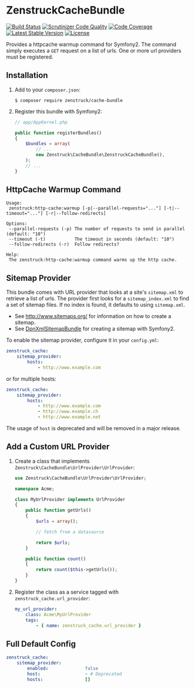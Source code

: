# ZenstruckCacheBundle

[![Build Status](http://img.shields.io/travis/kbond/ZenstruckCacheBundle.svg?style=flat)](https://travis-ci.org/kbond/ZenstruckCacheBundle)
[![Scrutinizer Code Quality](http://img.shields.io/scrutinizer/g/kbond/ZenstruckCacheBundle.svg?style=flat)](https://scrutinizer-ci.com/g/kbond/ZenstruckCacheBundle/)
[![Code Coverage](http://img.shields.io/scrutinizer/coverage/g/kbond/ZenstruckCacheBundle.svg?style=flat)](https://scrutinizer-ci.com/g/kbond/ZenstruckCacheBundle/)
[![Latest Stable Version](http://img.shields.io/packagist/v/zenstruck/cache-bundle.svg?style=flat)](https://packagist.org/packages/zenstruck/cache-bundle)
[![License](http://img.shields.io/packagist/l/zenstruck/cache-bundle.svg?style=flat)](https://packagist.org/packages/zenstruck/cache-bundle)

Provides a httpcache warmup command for Symfony2. The command simply executes a `GET` request on a list of urls.
One or more url providers must be registered.

## Installation

1. Add to your `composer.json`:

    ```
    $ composer require zenstruck/cache-bundle
    ```

2. Register this bundle with Symfony2:

    ```php
    // app/AppKernel.php

    public function registerBundles()
    {
        $bundles = array(
            // ...
            new Zenstruck\CacheBundle\ZenstruckCacheBundle(),
        );
        // ...
    }
    ```

## HttpCache Warmup Command

```
Usage:
 zenstruck:http-cache:warmup [-p|--parallel-requests="..."] [-t|--timeout="..."] [-r|--follow-redirects]

Options:
 --parallel-requests (-p) The number of requests to send in parallel (default: "10")
 --timeout (-t)           The timeout in seconds (default: "10")
 --follow-redirects (-r)  Follow redirects?

Help:
 The zenstruck:http-cache:warmup command warms up the http cache.
```

## Sitemap Provider

This bundle comes with URL provider that looks at a site's `sitemap.xml` to retrieve a list of urls.  The provider
first looks for a `sitemap_index.xml` to find a set of sitemap files.  If no index is found, it defaults to using
`sitemap.xml`.

* See http://www.sitemaps.org/ for information on how to create a sitemap.
* See [DpnXmlSitemapBundle](https://github.com/bjo3rnf/DpnXmlSitemapBundle) for creating a sitemap with Symfony2.

To enable the sitemap provider, configure it in your `config.yml`:

```yaml
zenstruck_cache:
    sitemap_provider:
        hosts:
            - http://www.example.com
```

or for multiple hosts:

```yaml
zenstruck_cache:
    sitemap_provider:
        hosts:
            - http://www.example.com
            - http://www.example.ch
            - http://www.example.net
```

The usage of `host` is deprecated and will be removed in a major release.

## Add a Custom URL Provider

1. Create a class that implements `Zenstruck\CacheBundle\UrlProvider\UrlProvider`:

    ```php
    use Zenstruck\CacheBundle\UrlProvider\UrlProvider;

    namespace Acme;

    class MyUrlProvider implements UrlProvider
    {
        public function getUrls()
        {
            $urls = array();

            // fetch from a datasource

            return $urls;
        }

        public function count()
        {
            return count($this->getUrls());
        }
    }
    ```

2. Register the class as a service tagged with `zenstruck_cache.url_provider`:

    ```yaml
    my_url_provider:
        class: Acme\MyUrlProvider
        tags:
            - { name: zenstruck_cache.url_provider }
    ```

## Full Default Config

```yaml
zenstruck_cache:
    sitemap_provider:
        enabled:              false
        host:                 ~ # Deprecated
        hosts:                []
```
